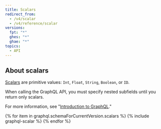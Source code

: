 ```yaml
---
title: Scalars
redirect_from:
  - /v4/scalar
  - /v4/reference/scalar
versions:
  fpt: "*"
  ghes: "*"
  ghae: "*"
topics:
  - API
---
```


## About scalars

[Scalars](https://graphql.github.io/graphql-spec/June2018/#sec-Scalars) are primitive values: `Int`, `Float`, `String`, `Boolean`, or `ID`.

When calling the GraphQL API, you must specify nested subfields until you return only scalars.

For more information, see "[Introduction to GraphQL](/graphql/guides/introduction-to-graphql#field)."

{% for item in graphql.schemaForCurrentVersion.scalars %}
{% include graphql-scalar %}
{% endfor %}
